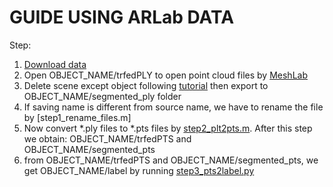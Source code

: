 # GUIDE USING ARLab DATA

Step:
1. [Download data](https://drive.google.com/open?id=1uUTKn_eBatEp_jPBXjnCTVQ1nm96RacD)
1. Open OBJECT_NAME/trfedPLY to open point cloud files by [MeshLab](http://www.meshlab.net/#download)
1. Delete scene except object following [tutorial]() then export to OBJECT_NAME/segmented_ply folder
1. If saving name is different from source name, we have to rename the file by [step1_rename_files.m]
1. Now convert *.ply files to *.pts files by [step2_plt2pts.m](). After this step we obtain: OBJECT_NAME/trfedPTS and OBJECT_NAME/segmented_pts
1. from OBJECT_NAME/trfedPTS and OBJECT_NAME/segmented_pts, we get OBJECT_NAME/label by running [step3_pts2label.py]()


